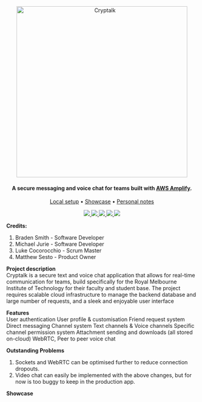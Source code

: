 <div align="center">
    <img src="https://i.imgur.com/vUI6rcQ.png" alt="Cryptalk" width="450">
</div>

<h4 align="center">A secure messaging and voice chat for teams built with <a href="https://aws.amazon.com/amplify/" target="_blank">AWS Amplify</a>.</h4>

<p align="center">
  <a href="#local-setup">Local setup</a> •
  <a href="#showcase">Showcase</a> •
  <a href="#personal-notes">Personal notes</a>
</p>

<div align="center">
  <a href="https://github.com/mikejwork/COSC2408-2150-Capstone-TEAM07/releases/tag/v0.1">
      <img src="https://img.shields.io/badge/Release-v0.1_(prerelease)-orange"/>
  </a>
  <a href="https://github.com/mikejwork/COSC2408-2150-Capstone-TEAM07/releases/tag/v0.2">
      <img src="https://img.shields.io/badge/Release-v0.2-9cf"/>
  </a>
  <a href="https://github.com/mikejwork/COSC2408-2150-Capstone-TEAM07/releases/tag/v0.3">
      <img src="https://img.shields.io/badge/Release-v0.3-9cf"/>
  </a>
  <a href="https://github.com/mikejwork/COSC2408-2150-Capstone-TEAM07/releases/tag/v0.4">
      <img src="https://img.shields.io/badge/Release-v0.4-9cf"/>
  </a>
  <a href="https://github.com/mikejwork/COSC2408-2150-Capstone-TEAM07/releases/tag/v0.5">
      <img src="https://img.shields.io/badge/Release-v0.5-9cf"/>
  </a>
</div>


**Credits:**
1. Braden Smith - Software Developer
2. Michael Jurie - Software Developer
3. Luke Cocorocchio - Scrum Master
4. Matthew Sesto - Product Owner

**Project description**<br/>
Cryptalk is a secure text and voice chat application that allows for real-time communication for teams, build specifically for the Royal Melbourne Institute of Technology for their faculty and student base. The project requires scalable cloud infrastructure to manage the backend database and large number of requests, and a sleek and enjoyable user interface

**Features**<br/>
User authentication
User profile & customisation
Friend request system
Direct messaging
Channel system
Text channels & Voice channels
Specific channel permission system
Attachment sending and downloads (all stored on-cloud)
WebRTC, Peer to peer voice chat

**Outstanding Problems**
1. Sockets and WebRTC can be optimised further to reduce connection dropouts.
2. Video chat can easily be implemented with the above changes, but for now is too buggy to keep in the production app.

**Showcase**<br/>
